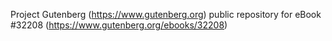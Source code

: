 Project Gutenberg (https://www.gutenberg.org) public repository for eBook #32208 (https://www.gutenberg.org/ebooks/32208)
